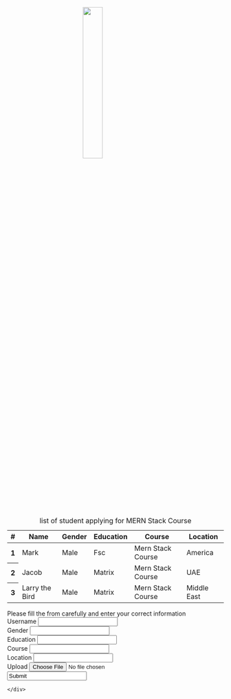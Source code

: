 <html lang="en">
<head>
    <meta charset="UTF-8">
    <meta name="viewport" content="width=device-width, initial-scale=1.0">
    <link href="https://cdn.jsdelivr.net/npm/bootstrap@5.3.0/dist/css/bootstrap.min.css" rel="stylesheet" integrity="sha384-9ndCyUaIbzAi2FUVXJi0CjmCapSmO7SnpJef0486qhLnuZ2cdeRhO02iuK6FUUVM" crossorigin="anonymous">
    <title>README file in assignment folder</title>
</head>
<style>
    table{
        margin-top: 12px;
    }
    img{
        display: flex;
        justify-content: center;
        margin: auto;
        width: 30%;
    }
</style>
<body>
    <div class="container">
        <img src="C:\Users\Muhammad Rafeeq\Downloads\logo.png" alt="">
        <table class="table table-dark table-striped table-hover  ">
            <caption class="caption-top">list of student applying for MERN Stack Course</caption>
            <thead class="table-primary">
              <tr>
                <th scope="col">#</th>
                <th scope="col">Name</th>
                <th scope="col">Gender</th>
                <th scope="col">Education</th>
                <th scope="col">Course</th>
                <th scope="col">Location</th>
              </tr>
            </thead>
            <tbody class="table-group-divider">
              <tr>
                <th scope="row">1</th>
                <td>Mark</td>
                <td>Male</td>
                <td>Fsc</td>
                <td>Mern Stack Course</td>
                <td>America</td>
              </tr>
              <tr>
                <th scope="row">2</th>
                <td>Jacob</td>
                <td>Male</td>
                <td>Matrix</td>
                <td>Mern Stack Course</td>
                <td>UAE</td>
              </tr>
              <tr>
                <th scope="row">3</th>
                <td>Larry the Bird</td>
                <td>Male</td>
                <td>Matrix</td>
                <td>Mern Stack Course</td>
                <td>Middle East</td>
              </tr>
            </tbody>
          </table>
    </div>
    <div class="container ">
        <caption class="caption-top">Please fill the from carefully and enter your correct information</caption>
        <div class="input-group mb-3">
            <span class="input-group-text" id="basic-addon1">Username</span>
            <input type="text" class="form-control" placeholder="" aria-label="Username" aria-describedby="basic-addon1">
          </div>
        <div class="input-group mb-3">
            <span class="input-group-text" id="basic-addon1">Gender</span>
            <input type="text" class="form-control " placeholder="" aria-label="Username" aria-describedby="basic-addon1">
          </div>
        <div class="input-group mb-3">
            <span class="input-group-text" id="basic-addon1">Education</span>
            <input type="text" class="form-control" placeholder="" aria-label="Username" aria-describedby="basic-addon1">
          </div>
        <div class="input-group mb-3">
            <span class="input-group-text" id="basic-addon1">Course</span>
            <input type="text" class="form-control" placeholder="" aria-label="Username" aria-describedby="basic-addon1">
          </div>
        <div class="input-group mb-3">
            <span class="input-group-text" id="basic-addon1">Location</span>
            <input type="text" class="form-control" placeholder="" aria-label="Username" aria-describedby="basic-addon1">
          </div>
          <div class="input-group mb-3">
            <label class="input-group-text" for="inputGroupFile01">Upload</label>
            <input type="file" class="form-control" id="inputGroupFile01">
          </div>  
          <div class="input-group mb-3">
            <input type="button " class="btn btn-primary" value="Submit">
          </div>  
        
    </div>
</body>
</html>